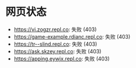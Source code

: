 # 网页状态
- https://vi.zogzr.repl.co: 失败 (403)
- https://game-example.rdianc.repl.co: 失败 (403)
- https://tr--slind.repl.co: 失败 (403)
- https://ask.skzey.repl.co: 失败 (403)
- https://apping.eywjx.repl.co: 失败 (403)
